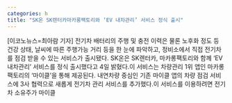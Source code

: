 ```yaml
---
categories: h
title: "SK온 SK렌터카마카롱팩토리와 ‘EV 내차관리’ 서비스 정식 출시"
---
```

[이코노뉴스=최아람 기자] 전기차 배터리의 주행 및 충전 이력은 물론 노후화 정도 등 건강 상태, 날씨에 따른 주행가능 거리 등을 한 눈에 파악하고, 정비소에서 직접 전기차를 점검 받을 수 있는 서비스가 출시됐다. SK온은 SK렌터카, 마카롱팩토리와 함께 ‘EV 내차관리’ 서비스를 정식 출시했다고 4일 밝혔다.이 서비스는 차량관리 1위 앱인 마카롱팩토리의 ‘마이클’을 통해 제공된다. 내연차량 중심인 기존 마이클 앱의 차량 점검 서비스에 3사 협력으로 새롭게 전기차 관리 서비스를 추가했다.이 서비스를 이용하려면 전기차 소유주가 마이클